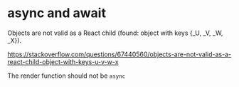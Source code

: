 # async and await

Objects are not valid as a React child (found: object with keys {_U, _V, _W, _X}).

https://stackoverflow.com/questions/67440560/objects-are-not-valid-as-a-react-child-object-with-keys-u-v-w-x

The render function should not be `async`

